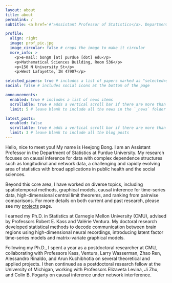 ```yaml
---
layout: about
title: about
permalink: /
subtitle: <a href='#'>Assistant Professor of Statistics</a>. Department of Statistics, Purdue University.

profile:
  align: right
  image: prof_pic.jpg
  image_circular: false # crops the image to make it circular
  more_info: >
    <p>e-mail: bong0 [at] purdue [dot] edu</p> 
    <p>Mathematical Sciences Building, Room 536</p> 
    <p>150 N University St</p>
    <p>West Lafayette, IN 47907</p>

selected_papers: true # includes a list of papers marked as "selected={true}"
social: false # includes social icons at the bottom of the page

announcements:
  enabled: true # includes a list of news items
  scrollable: true # adds a vertical scroll bar if there are more than 3 news items
  limit: 5 # leave blank to include all the news in the `_news` folder

latest_posts:
  enabled: false
  scrollable: true # adds a vertical scroll bar if there are more than 3 new posts items
  limit: 3 # leave blank to include all the blog posts
---
```


Hello, nice to meet you! My name is Heejong Bong. I am an Assistant Professor in the Department of Statistics at Purdue University. My research focuses on causal inference for data with complex dependence structures such as longitudinal and network data, a challenging and rapidly evolving area of statistics with broad applications in public health and the social sciences.

Beyond this core area, I have worked on diverse topics, including spatiotemporal methods, graphical models, causal inference for time-series data, high-dimensional central limit theorems, and ranking from pairwise comparisons. For more details on both current and past research, please see my [projects](/projects/) page.

I earned my Ph.D. in Statistics at Carnegie Mellon University (CMU), advised by Professors Robert E. Kass and Valérie Ventura. My doctoral research developed statistical methods to decode communication between brain regions using high-dimensional neural recordings, introducing latent factor time-series models and matrix-variate graphical models.

Following my Ph.D., I spent a year as a postdoctoral researcher at CMU, collaborating with Professors Kass, Ventura, Larry Wasserman, Zhao Ren, Alessandro Rinaldo, and Arun Kuchibhotla on several theoretical and applied projects. I then continued as a postdoctoral research fellow at the University of Michigan, working with Professors Elizaveta Levina, Ji Zhu, and Colin B. Fogarty on causal inference under network interference.
